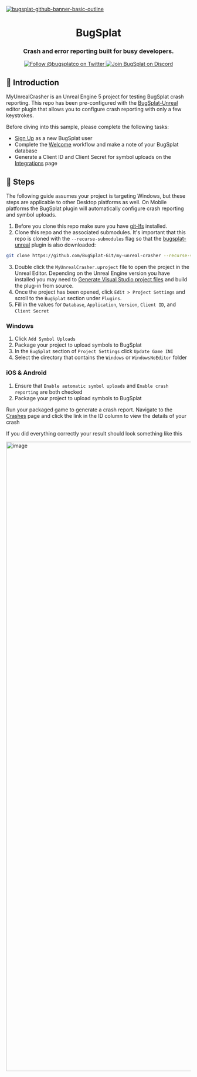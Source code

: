 [![bugsplat-github-banner-basic-outline](https://user-images.githubusercontent.com/20464226/149019306-3186103c-5315-4dad-a499-4fd1df408475.png)](https://bugsplat.com)
<br/>
# <div align="center">BugSplat</div> 
### **<div align="center">Crash and error reporting built for busy developers.</div>**
<div align="center">
    <a href="https://twitter.com/BugSplatCo">
        <img alt="Follow @bugsplatco on Twitter" src="https://img.shields.io/twitter/follow/bugsplatco?label=Follow%20BugSplat&style=social">
    </a>
    <a href="https://discord.gg/K4KjjRV5ve">
        <img alt="Join BugSplat on Discord" src="https://img.shields.io/discord/664965194799251487?label=Join%20Discord&logo=Discord&style=social">
    </a>
</div>

## 👋 Introduction

MyUnrealCrasher is an Unreal Engine 5 project for testing BugSplat crash reporting. This repo has been pre-configured with the [BugSplat-Unreal](https://github.com/BugSplat-Git/bugsplat-unreal) editor plugin that allows you to configure crash reporting with only a few keystrokes. 

Before diving into this sample, please complete the following tasks:

* [Sign Up](https://app.bugsplat.com/v2/sign-up) as a new BugSplat user
* Complete the [Welcome](https://app.bugsplat.com/v2/welcome) workflow and make a note of your BugSplat database
* Generate a Client ID and Client Secret for symbol uploads on the [Integrations](https://app.bugsplat.com/v2/settings/database/integrations?database=Fred#oauth) page

## 🥾 Steps

The following guide assumes your project is targeting Windows, but these steps are applicable to other Desktop platforms as well. On Mobile platforms the BugSplat plugin will automatically configure crash reporting and symbol uploads.

1. Before you clone this repo make sure you have [git-lfs](https://git-lfs.github.com/) installed.
2. Clone this repo and the associated submodules. It's important that this repo is cloned with the `--recurse-submodules` flag so that the [bugsplat-unreal](https://github.com/BugSplat-Git/bugsplat-unreal) plugin is also downloaded:

```sh
git clone https://github.com/BugSplat-Git/my-unreal-crasher --recurse-submodules
```

3. Double click the `MyUnrealCrasher.uproject` file to open the project in the Unreal Editor. Depending on the Unreal Engine version you have installed you may need to [Generate Visual Studio project files](https://forums.unrealengine.com/t/how-to-rebuild-my-project-for-include-a-plugin/324613) and build the plug-in from source.
4. Once the project has been opened, click `Edit > Project Settings` and scroll to the `BugSplat` section under `Plugins`.
5. Fill in the values for `Database`, `Application`, `Version`, `Client ID`, and `Client Secret`

### Windows

1. Click `Add Symbol Uploads`
2. Package your project to upload symbols to BugSplat
3. In the `BugSplat` section of `Project Settings` click `Update Game INI`
4. Select the directory that contains the `Windows` or `WindowsNoEditor` folder

### iOS & Android

1. Ensure that `Enable automatic symbol uploads` and `Enable crash reporting` are both checked
2. Package your project to upload symbols to BugSplat

Run your packaged game to generate a crash report. Navigate to the [Crashes](https://app.bugsplat.com/v2/crashes) page and click the link in the ID column to view the details of your crash

If you did everything correctly your result should look something like this

<img width="1711" alt="image" src="https://user-images.githubusercontent.com/2646053/181916918-159e6c3a-d11a-4751-81e3-d22f90037d09.png">

